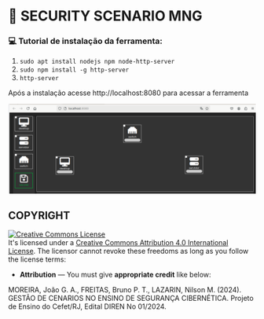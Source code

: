 # 🥷 SECURITY SCENARIO MNG

### 💻 Tutorial de instalação da ferramenta:

1. `sudo apt install nodejs npm node-http-server`
2. `sudo npm install -g http-server`
3. `http-server`

Após a instalação acesse http://localhost:8080 para acessar a ferramenta

![](.imgs/cover.png)


## COPYRIGHT
<a rel="license" href="http://creativecommons.org/licenses/by/4.0/"><img alt="Creative Commons License" style="border-width:0" src="https://i.creativecommons.org/l/by/4.0/88x31.png" /></a><br />It's licensed under a <a rel="license" href="http://creativecommons.org/licenses/by/4.0/">Creative Commons Attribution 4.0 International License</a>. The licensor cannot revoke these freedoms as long as you follow the license terms:

* __Attribution__ — You must give __appropriate credit__ like below:

MOREIRA, João G. A., FREITAS, Bruno P. T., LAZARIN, Nilson M. (2024).
GESTÃO DE CENARIOS NO ENSINO DE SEGURANÇA CIBERNÉTICA. Projeto de Ensino do Cefet/RJ, Edital DIREN No 01/2024.

